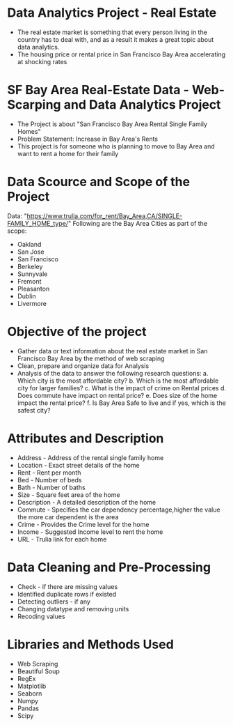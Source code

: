 # Data Analytics Project - Real Estate
* The real estate market is something that every person living in the country has to deal with, and as a result it makes a great topic about data analytics.
* The housing price or rental price in San Francisco Bay Area accelerating at shocking rates


# SF Bay Area Real-Estate Data - Web-Scarping and Data Analytics Project

* The Project is about "San Francisco Bay Area Rental Single Family Homes"
* Problem Statement: Increase in Bay Area's Rents
* This project is for someone who is planning to move to Bay Area and want to rent a home for their family


# Data Scource and Scope of the Project
Data: "https://www.trulia.com/for_rent/Bay_Area,CA/SINGLE-FAMILY_HOME_type/"
Following are the Bay Area Cities as part of the scope:
* Oakland 
* San Jose 
* San Francisco
* Berkeley
* Sunnyvale
* Fremont
* Pleasanton
* Dublin 
* Livermore


# Objective of the project
* Gather data or text information about the real estate market in San Francisco Bay Area by the method of web scraping
* Clean, prepare and organize data for Analysis
* Analysis of the data to answer the following research questions:
a. Which city is the most affordable city?
b. Which is the most affordable city for larger families?
c. What is the impact of crime on Rental prices
d. Does commute have impact on rental price?
e. Does size of the home impact the rental price?
f. Is Bay Area Safe to live and if yes, which is the safest city?


# Attributes and Description

* Address - Address of the rental single family home
* Location - Exact street details of the home
* Rent - Rent per month
* Bed - Number of beds
* Bath - Number of baths
* Size - Square feet area of the home
* Description - A detailed description of the home
* Commute - Specifies the car dependency percentage,higher the value the more car dependent is the area
* Crime - Provides the Crime level for the home
* Income - Suggested Income level to rent the home
* URL - Trulia link for each home

# Data Cleaning and Pre-Processing
* Check - if there are missing values
* Identified duplicate rows if existed 
* Detecting outliers - if any
* Changing datatype and removing units 
* Recoding values 

# Libraries and Methods Used
* Web Scraping
* Beautiful Soup
* RegEx
* Matplotlib
* Seaborn
* Numpy
* Pandas
* Scipy
































